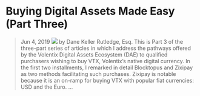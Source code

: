 # Buying Digital Assets Made Easy (Part Three)
> Jun 4, 2019
![](https://miro.medium.com/max/1000/1*vUXKkiQyabIjlnnp_7TYZw.png)
by Dane Keller Rutledge, Esq.
This is Part 3 of the three-part series of articles in which I address the pathways offered by the Volentix Digital Assets Ecosystem (DAE) to qualified purchasers wishing to buy VTX, Volentix’s native digital currency. In the first two installments, I remarked in detail Blocktopus and Zixipay as two methods facilitating such purchases.
Zixipay is notable because it is an on-ramp for buying VTX with popular fiat currencies: USD and the Euro. …
